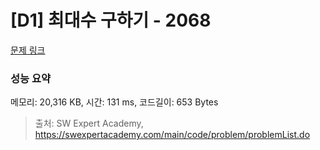 # [D1] 최대수 구하기 - 2068 

[문제 링크](https://swexpertacademy.com/main/code/problem/problemDetail.do?contestProbId=AV5QQhbqA4QDFAUq) 

### 성능 요약

메모리: 20,316 KB, 시간: 131 ms, 코드길이: 653 Bytes



> 출처: SW Expert Academy, https://swexpertacademy.com/main/code/problem/problemList.do